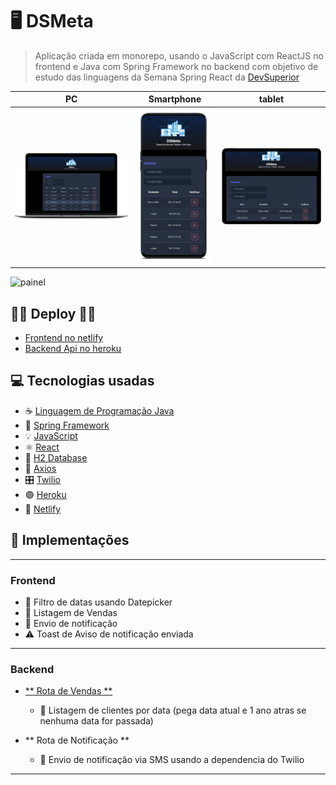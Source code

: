 # 🖥 DSMeta

> Aplicação criada em monorepo, usando o JavaScript com ReactJS no frontend e Java com Spring Framework no backend com objetivo de estudo das linguagens da Semana Spring React da [DevSuperior](https://www.instagram.com/p/CiAy1OwOqR-/)

| PC   | Smartphone | tablet   |
|:--------:|:---------:|:--------:|
| ![painel](https://github.com/Fledson/dsmeta/blob/main/img/pc.png?raw=true) | ![painel](https://github.com/Fledson/dsmeta/blob/main/img/smatphone.png?raw=true) | ![painel](https://github.com/Fledson/dsmeta/blob/main/img/tablet.png?raw=true) |

![painel](../dsmeta/img/animation.gif)

## 🧑‍💻 Deploy 👩‍💻 

- [Frontend no netlify](https://dsmeta-fledson.netlify.app/)
- [Backend Api no heroku](https://dsmeta-fledson.herokuapp.com/sales)

## 💻 Tecnologias usadas
- ☕️ [Linguagem de Programação Java](https://docs.oracle.com/en/java/)
- 🍃 [Spring Framework](http://spring.io/)
- 💡 [JavaScript](https://www.javascript.com/)
- ⚛️ [React](https://pt-br.reactjs.org/)
- 🎲 [H2 Database](https://www.h2database.com/html/main.html)
- 🔌 [Axios](https://axios-http.com/)
- 🎛️ [Twilio](https://www.twilio.com/pt-br/)
- 🟣 [Heroku](https://www.heroku.com/)
- 🔵 [Netlify](https://www.netlify.com/)

## 📌 Implementações
----------
### Frontend
  - 📅 Filtro de datas usando Datepicker
  - 📜 Listagem de Vendas 
  - 📨 Envio de notificação
  - ⚠️ Toast de Aviso de notificação enviada
----------
### Backend
  - [** Rota de Vendas **](https://dsmeta-fledson.herokuapp.com/sales)
    - 📜 Listagem de clientes por data (pega data atual e 1 ano atras se nenhuma data for passada)
  
  - ** Rota de Notificação **
    - 📨 Envio de notificação via SMS usando a dependencia do Twilio
----------
